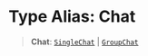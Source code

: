 # Type Alias: Chat

> **Chat**: [`SingleChat`](/reference/api/model/chat/interfaces/SingleChat.md) \| [`GroupChat`](/reference/api/model/chat/interfaces/GroupChat.md)
